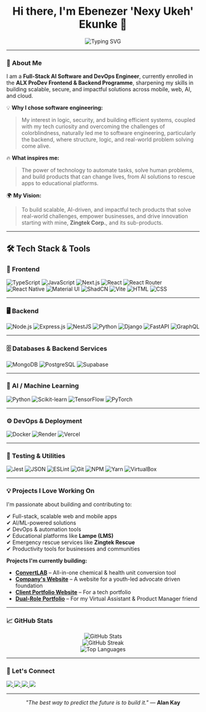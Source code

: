 <h1 align="center">Hi there, I'm Ebenezer 'Nexy Ukeh' Ekunke 👋</h1>

<p align="center">
  <img src="https://readme-typing-svg.demolab.com?font=Fira+Code&size=24&pause=1000&center=true&vCenter=true&width=600&lines=Full-Stack+AI+Software+%26+DevOps+Engineer;Backend+%7C+Mobile+%7C+Cloud+%7C+AI/ML;Building+Scalable+Tech+Solutions" alt="Typing SVG" />
</p>

---

### 🚀 About Me

I am a **Full-Stack AI Software and DevOps Engineer**, currently enrolled in the **ALX ProDev Frontend & Backend Programme**, sharpening my skills in building scalable, secure, and impactful solutions across mobile, web, AI, and cloud.

💡 **Why I chose software engineering:**  
> My interest in logic, security, and building efficient systems, coupled with my tech curiosity and overcoming the challenges of colorblindness, naturally led me to software engineering, particularly the backend, where structure, logic, and real-world problem solving come alive.

🔥 **What inspires me:**  
> The power of technology to automate tasks, solve human problems, and build products that can change lives, from AI solutions to rescue apps to educational platforms.

🌍 **My Vision:**  
> To build scalable, AI-driven, and impactful tech products that solve real-world challenges, empower businesses, and drive innovation starting with mine, **Zingtek Corp.**, and its sub-products.

---

## 🛠️ Tech Stack & Tools

### 🚀 Frontend
![TypeScript](https://img.shields.io/badge/-TypeScript-3178C6?style=flat&logo=typescript&logoColor=white)
![JavaScript](https://img.shields.io/badge/-JavaScript-F7DF1E?style=flat-square&logo=javascript&logoColor=black)
![Next.js](https://img.shields.io/badge/-Next.js-000000?style=flat&logo=nextdotjs&logoColor=white)
![React](https://img.shields.io/badge/-React-61DAFB?style=flat&logo=react&logoColor=black)
![React Router](https://img.shields.io/badge/React_Router-CA4245?style=for-the-badge&logo=react-router&logoColor=white)
![React Native](https://img.shields.io/badge/-React+Native-61DAFB?style=flat&logo=react&logoColor=black)
![Material UI](https://img.shields.io/badge/-MaterialUI-007FFF?style=flat&logo=mui&logoColor=white)
![ShadCN](https://img.shields.io/badge/-ShadCN-000000?style=flat&logo=tailwindcss&logoColor=white)
![Vite](https://img.shields.io/badge/-Vite-B73BFE?style=for-the-badge&logo=vite&logoColor=FFD62E)
![HTML](https://img.shields.io/badge/-HTML-E34F26?style=flat-square&logo=html5&logoColor=white)
![CSS](https://img.shields.io/badge/-CSS-1572B6?style=flat-square&logo=css3&logoColor=white)

---

### 🖥️ Backend
![Node.js](https://img.shields.io/badge/-Node.js-339933?style=flat&logo=nodedotjs&logoColor=white)
![Express.js](https://img.shields.io/badge/-Express.js-000000?style=flat&logo=express&logoColor=white)
![NestJS](https://img.shields.io/badge/-NestJS-E0234E?style=flat&logo=nestjs&logoColor=white)
![Python](https://img.shields.io/badge/-Python-3776AB?style=flat&logo=python&logoColor=white)
![Django](https://img.shields.io/badge/-Django-092E20?style=flat&logo=django&logoColor=white)
![FastAPI](https://img.shields.io/badge/-FastAPI-009688?style=flat&logo=fastapi&logoColor=white)
![GraphQL](https://img.shields.io/badge/-GraphQL-E10098?style=flat&logo=graphql&logoColor=white)

---

### 🗄️ Databases & Backend Services
![MongoDB](https://img.shields.io/badge/-MongoDB-47A248?style=flat&logo=mongodb&logoColor=white)
![PostgreSQL](https://img.shields.io/badge/-PostgreSQL-4169E1?style=flat&logo=postgresql&logoColor=white)
![Supabase](https://img.shields.io/badge/-Supabase-3ECF8E?style=flat&logo=supabase&logoColor=white)

---

### 🤖 AI / Machine Learning
![Python](https://img.shields.io/badge/-Python-3776AB?style=flat&logo=python&logoColor=white)
![Scikit-learn](https://img.shields.io/badge/-Scikit_Learn-F7931E?style=flat&logo=scikit-learn&logoColor=white)
![TensorFlow](https://img.shields.io/badge/-TensorFlow-FF6F00?style=flat&logo=tensorflow&logoColor=white)
![PyTorch](https://img.shields.io/badge/-PyTorch-EE4C2C?style=flat&logo=pytorch&logoColor=white)

---

### ⚙️ DevOps & Deployment
![Docker](https://img.shields.io/badge/-Docker-2496ED?style=flat&logo=docker&logoColor=white)
![Render](https://img.shields.io/badge/-Render-46E3B7?style=for-the-badge&logo=render&logoColor=white)
![Vercel](https://img.shields.io/badge/-Vercel-000000?style=for-the-badge&logo=vercel&logoColor=white)

---

### 🧪 Testing & Utilities
![Jest](https://img.shields.io/badge/-Jest-C21325?style=flat&logo=jest&logoColor=white)
![JSON](https://img.shields.io/badge/json-5E5C5C?style=for-the-badge&logo=json&logoColor=white)
![ESLint](https://img.shields.io/badge/eslint-3A33D1?style=for-the-badge&logo=eslint&logoColor=white)
![Git](https://img.shields.io/badge/-Git-F05032?style=flat&logo=git&logoColor=white)
![NPM](https://img.shields.io/badge/npm-CB3837?style=for-the-badge&logo=npm&logoColor=white)
![Yarn](https://img.shields.io/badge/Yarn-2C8EBB?style=for-the-badge&logo=yarn&logoColor=white)
![VirtualBox](https://img.shields.io/badge/VirtualBox-21416b?style=for-the-badge&logo=VirtualBox&logoColor=white)

---

### 💡 Projects I Love Working On

I'm passionate about building and contributing to:

✔ Full-stack, scalable web and mobile apps  
✔ AI/ML-powered solutions  
✔ DevOps & automation tools  
✔ Educational platforms like **Lampe (LMS)**  
✔ Emergency rescue services like **Zingtek Rescue**  
✔ Productivity tools for businesses and communities  

**Projects I'm currently building:**

- **[ConvertLAB](https://convertlabccu.vercel.app/)** – All-in-one chemical & health unit conversion tool  
- **[Company's Website](https://lets-speak-africa.vercel.app/)** – A website for a youth-led advocate driven foundation  
- **[Client Portfolio Website](https://impulse-grid.vercel.app/)** – For a tech portfolio  
- **[Dual-Role Portfolio](https://annie-udofia.vercel.app/)** – For my Virtual Assistant & Product Manager friend  

---

### 📈 GitHub Stats

<p align="center">
  <img src="https://github-readme-stats.vercel.app/api?username=dBillionaire-Dev&show_icons=true&theme=react" alt="GitHub Stats" />
  <br/>
  <img src="https://github-readme-streak-stats.herokuapp.com?user=dBillionaire-Dev&theme=react" alt="GitHub Streak" />
  <br/>
  <img src="https://github-readme-stats.vercel.app/api/top-langs/?username=dBillionaire-Dev&layout=compact&theme=react" alt="Top Languages" />
</p>

---

### 🤝 Let's Connect

<p>
  <a href="https://www.linkedin.com/in/ebenezer-ekunke" target="_blank">
    <img src="https://img.shields.io/badge/-LinkedIn-0A66C2?style=flat&logo=linkedin&logoColor=white" />
  </a>
  <a href="mailto:nezerekunke.dev@gmail.com">
    <img src="https://img.shields.io/badge/-Gmail-D14836?style=flat&logo=gmail&logoColor=white" />
  </a>
  <a href="https://twitter.com/dBillionaireDev" target="_blank">
    <img src="https://img.shields.io/badge/-Twitter-1DA1F2?style=flat&logo=twitter&logoColor=white" />
  </a>
  <a href="https://nexdbillionairedev.vercel.app/" target="_blank">
    <img src="https://img.shields.io/badge/-Portfolio-121212?style=flat&logo=githubpages&logoColor=white" />
  </a>
</p>

---

<div align="center">
  
  _"The best way to predict the future is to build it."_ — **Alan Kay**

</div>
